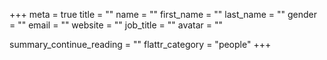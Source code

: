 +++
meta = true
title = ""
name = ""
first_name = ""
last_name = ""
gender = ""
email = ""
website = ""
job_title = ""
avatar = ""

summary_continue_reading = ""
flattr_category = "people"
+++


